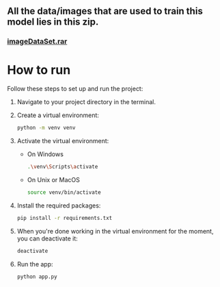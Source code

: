 ## All the data/images that are used to train this model lies in this zip.

### [imageDataSet.rar](https://github.com/KaSaNaa/RetroSpectra/blob/main/imagesDataSet.rar)

# How to run

Follow these steps to set up and run the project:

1. Navigate to your project directory in the terminal.
2. Create a virtual environment:

    ```bash
    python -m venv venv
    ```

3. Activate the virtual environment:

   - On Windows

       ```bash
       .\venv\Scripts\activate
       ```

   - On Unix or MacOS

       ```bash
       source venv/bin/activate
       ```

4. Install the required packages:

    ```bash
    pip install -r requirements.txt
    ```

5. When you're done working in the virtual environment for the moment, you can deactivate it:

   ```bash
   deactivate
   ```

6. Run the app:

    ```python
    python app.py
    ```
